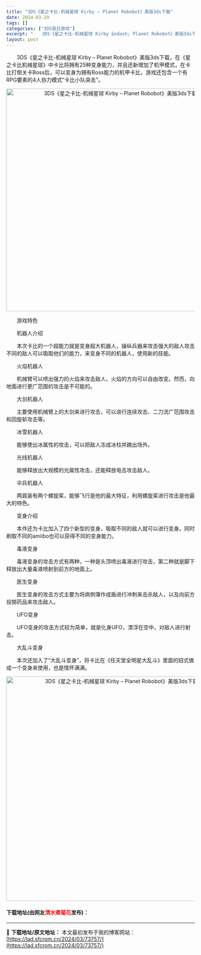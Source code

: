 ```yaml
---
title: "3DS《星之卡比-机械星球 Kirby – Planet Robobot》美版3ds下载"
date: 2024-03-29
tags: []
categories: ["3DS英日游戏"]
excerpt: "　　3DS《星之卡比-机械星球 Kirby &ndash; Planet Robobot》美版3ds下载，在《星之卡比机械星球》中卡比将拥有25种变身能力，并且还新增加了机甲模式，在卡比打倒关卡Boss后，可以变身为拥有Boss能力的机甲卡比，游戏还包含一个有RPG要素的4人协力模式&ldquo;卡&hellip;"
layout: post
---
```


 <p>　　3DS《星之卡比-机械星球 Kirby &ndash; Planet Robobot》美版3ds下载，在《星之卡比机械星球》中卡比将拥有25种变身能力，并且还新增加了机甲模式，在卡比打倒关卡Boss后，可以变身为拥有Boss能力的机甲卡比，游戏还包含一个有RPG要素的4人协力模式&ldquo;卡比小队突击&rdquo;。</p> <p align="center"><img align="" border="0" src="https://lad.sfcrom.cn/wp-content/uploads/2024/03/20240329_6606305b58301.png" width="595" alt="3DS《星之卡比-机械星球 Kirby – Planet Robobot》美版3ds下载" /></p> <p>　　游戏特色</p> <p>　　机器人介绍</p> <p>　　本次卡比的一个超能力就是变身超大机器人，操纵兵器来攻击强大的敌人攻击不同的敌人可以吸取他们的能力，来变身不同的机器人，使用新的技能。</p> <p>　　火焰机器人</p> <p>　　机械臂可以喷出强力的火焰来攻击敌人，火焰的方向可以自由改变。然而，向地面进行更广范围的攻击是不可能的。</p> <p>　　大剑机器人</p> <p>　　主要使用机械臂上的大剑来进行攻击，可以进行连续攻击、二刀流广范围攻击和回旋斩攻击等。</p> <p>　　冰雪机器人</p> <p>　　能够使出冰属性的攻击，可以把敌人冻成冰柱并踢出场外。</p> <p>　　光线机器人</p> <p>　　能够释放出大规模的光属性攻击，还能释放电击攻击敌人。</p> <p>　　伞兵机器人</p> <p>　　两肩装有两个螺旋桨，能够飞行是他的最大特征，利用螺旋桨进行攻击是他最大的特色。</p> <p>　　变身介绍</p> <p>　　本作还为卡比加入了四个新型的变身，吸取不同的敌人就可以进行变身。同时刷取不同的amiibo也可以获得不同的变身能力。</p> <p>　　毒液变身</p> <p>　　毒液变身的攻击方式有两种，一种是头顶喷出毒液进行攻击，第二种就是脚下释放出大量毒液喷射到前方的地面上。</p> <p>　　医生变身</p> <p>　　医生变身的攻击方式主要为将病例簿作成盾进行冲刺来击杀敌人，以及向前方投掷药品来攻击敌人。</p> <p>　　UFO变身</p> <p>　　UFO变身的攻击方式较为简单，就是化身UFO，漂浮在空中，对敌人进行射击。</p> <p>　　大乱斗变身</p> <p>　　本次还加入了&ldquo;大乱斗变身&rdquo;，将卡比在《任天堂全明星大乱斗》里面的招式做成一个变身来使用，也是情怀满满。</p> <p align="center"><img align="" border="0" src="https://lad.sfcrom.cn/wp-content/uploads/2024/03/20240329_6606305c9b37b.png" width="600" alt="3DS《星之卡比-机械星球 Kirby – Planet Robobot》美版3ds下载" /></p> <p><h4>下载地址(由网友<font color="red">清水煮菊花</font>发布)：</h4></p> 

---
📖 **下载地址/原文地址：** 本文最初发布于我的博客网站：[https://lad.sfcrom.cn/2024/03/73757/](https://lad.sfcrom.cn/2024/03/73757/)
